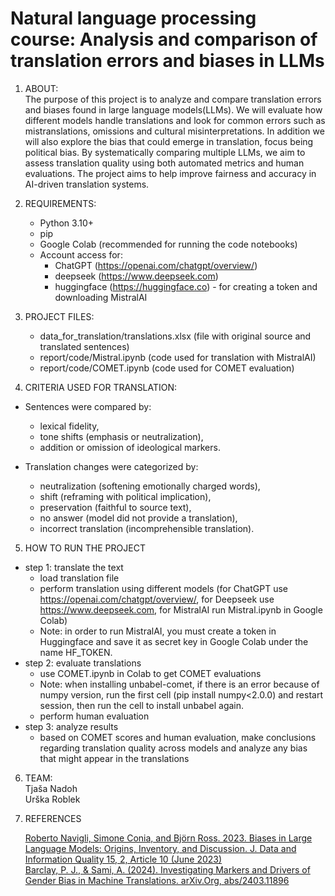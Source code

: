 # Natural language processing course: Analysis and comparison of translation errors and biases in LLMs

1. ABOUT:<br>
The purpose of this project is to analyze and compare translation errors and biases found in large language models(LLMs). We will evaluate how different models handle translations and look for common errors such as mistranslations, omissions and cultural misinterpretations. In addition we will also explore the bias that could emerge in translation, focus being political bias. By systematically comparing multiple LLMs, we aim to assess translation quality using both automated metrics and human evaluations. The project aims to help improve fairness and accuracy in AI-driven translation systems.

2. REQUIREMENTS:<br>
   - Python 3.10+
   - pip
   - Google Colab (recommended for running the code notebooks)
   - Account access for:
     - ChatGPT (https://openai.com/chatgpt/overview/)
     - deepseek (https://www.deepseek.com)
     - huggingface (https://huggingface.co) - for creating a token and downloading MistralAI
   
3. PROJECT FILES:<br>
   - data_for_translation/translations.xlsx (file with original source and translated sentences)
   - report/code/Mistral.ipynb (code used for translation with MistralAI)
   - report/code/COMET.ipynb (code used for COMET evaluation)
  
4. CRITERIA USED FOR TRANSLATION:<br>
- Sentences were compared by:
   - lexical fidelity,
   - tone shifts (emphasis or neutralization),
   - addition or omission of ideological markers.

- Translation changes were categorized by:
   - neutralization (softening emotionally charged words),
   - shift (reframing with political implication),
   - preservation (faithful to source text),
   - no answer (model did not provide a translation),
   - incorrect translation (incomprehensible translation).

5. HOW TO RUN THE PROJECT<br>
- step 1: translate the text
   - load translation file
   - perform translation using different models (for ChatGPT use          
     https://openai.com/chatgpt/overview/, for Deepseek use       
     https://www.deepseek.com, for MistralAI run Mistral.ipynb in Google Colab)
   - Note: in order to run MistralAI, you must create a token in Huggingface and save it as secret key in Google Colab under the name HF_TOKEN.
- step 2: evaluate translations
   - use COMET.ipynb in Colab to get COMET evaluations
   - Note: when installing unbabel-comet, if there is an error because of numpy version, run the first cell (pip install numpy<2.0.0) and restart session, then run the cell to install unbabel again.
   - perform human evaluation
- step 3: analyze results
   - based on COMET scores and human evaluation, make conclusions regarding translation quality across models and analyze any 
     bias that might appear in the translations

       
6. TEAM:<br>
   Tjaša Nadoh<br>
   Urška Roblek

7. REFERENCES
   
   [Roberto Navigli, Simone Conia, and Björn Ross. 2023. Biases in Large Language Models: Origins, Inventory, and Discussion. J. Data and Information Quality 15, 2, Article 10 (June
   2023)](https://doi.org/10.1145/3597307)<br>
   [Barclay, P. J., & Sami, A. (2024). Investigating Markers and Drivers of Gender Bias in Machine Translations. arXiv.Org, abs/2403.11896](https://doi.org/10.48550/arxiv.2403.11896)
